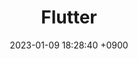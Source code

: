 ---
layout  : category
title   : Flutter
summary : 
date    : 2023-01-09 18:28:40 +0900
updated : 2023-01-09 20:55:09 +0900
tag     : flutter
toc     : true
public  : true
parent  : [[/index]]
latex   : false
---